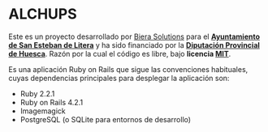 ALCHUPS
=======

Este es un proyecto desarrollado por [Biera Solutions](http://bierasolutions.com/) para el **[Ayuntamiento de San Esteban de
Litera](<http://www.sanestebandelitera.es/>)** y ha sido financiado por la **[Diputación Provincial de Huesca](http://www.dphuesca.es/)**. Razón por la cual el código es libre, bajo **licencia [MIT](http://opensource.org/licenses/MIT)**.

Es una aplicación Ruby on Rails que sigue las convenciones habituales, cuyas dependencias principales para desplegar la aplicación son:

- Ruby 2.2.1
- Ruby on Rails 4.2.1
- Imagemagick
- PostgreSQL (o SQLite para entornos de desarrollo)